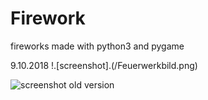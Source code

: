 # Firework
fireworks made with python3 and pygame 


9.10.2018
!.[screenshot].(/Feuerwerkbild.png)

![screenshot](/screenshot.png)
old version



